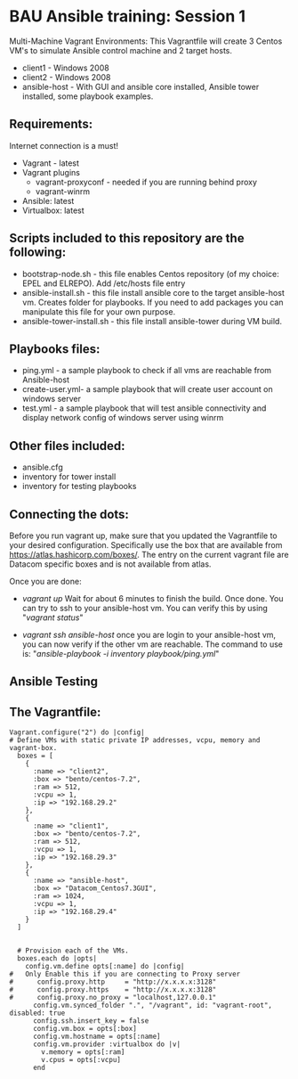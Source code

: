# BAU Ansible training: Session 1

Multi-Machine Vagrant Environments:
This Vagrantfile will create 3 Centos VM's to simulate Ansible control machine and 2 target hosts. 

* client1 - Windows 2008
* client2 - Windows 2008
* ansible-host - With GUI and ansible core installed, Ansible tower installed, some playbook examples.


## Requirements:

Internet connection is a must!

* Vagrant - latest
 * Vagrant plugins 
    - vagrant-proxyconf - needed if you are running behind proxy
    - vagrant-winrm
* Ansible: latest
* Virtualbox: latest

## Scripts included to this repository are the following:
- bootstrap-node.sh - this file enables Centos repository (of my choice: EPEL and ELREPO). Add /etc/hosts file entry
- ansible-install.sh - this file install ansible core to the target ansible-host vm. Creates folder for playbooks. If you need to add packages you can manipulate this file for your own purpose.
- ansible-tower-install.sh - this file install ansible-tower during VM build.

## Playbooks files:
- ping.yml - a sample playbook to check if all vms are reachable from Ansible-host
- create-user.yml- a sample playbook that will create user account on windows server
- test.yml - a sample playbook that will test ansible connectivity and display network config of windows server using winrm

## Other files included:
- ansible.cfg
- inventory for tower install
- inventory for testing playbooks

## Connecting the dots:
Before you run vagrant up, make sure that you updated the Vagrantfile to your desired configuration. Specifically use the box that are available from https://atlas.hashicorp.com/boxes/. The entry on the current vagrant file are Datacom specific boxes and is not available from atlas.

Once you are done: 
- _vagrant up_
  Wait for about 6 minutes to finish the build. Once done. You can try to ssh to your ansible-host vm. You can verify this by using "_vagrant status_"

- _vagrant ssh ansible-host_ 
  once you are login to your ansible-host vm, you can now verify if the other vm are reachable. The command to use is: "_ansible-playbook -i inventory playbook/ping.yml_"

## Ansible Testing

## The Vagrantfile:

```
Vagrant.configure("2") do |config|
# Define VMs with static private IP addresses, vcpu, memory and vagrant-box.
  boxes = [
    {
      :name => "client2",
      :box => "bento/centos-7.2",
      :ram => 512,
      :vcpu => 1,
      :ip => "192.168.29.2"
    },
    {
      :name => "client1",
      :box => "bento/centos-7.2",
      :ram => 512,
      :vcpu => 1,
      :ip => "192.168.29.3"
    },
    {
      :name => "ansible-host",
      :box => "Datacom_Centos7.3GUI",
      :ram => 1024,
      :vcpu => 1,
      :ip => "192.168.29.4"
    }
  ]


  # Provision each of the VMs.
  boxes.each do |opts|
    config.vm.define opts[:name] do |config|
#   Only Enable this if you are connecting to Proxy server
#      config.proxy.http     = "http://x.x.x.x:3128"
#      config.proxy.https    = "http://x.x.x.x:3128"
#      config.proxy.no_proxy = "localhost,127.0.0.1"
      config.vm.synced_folder ".", "/vagrant", id: "vagrant-root", disabled: true
      config.ssh.insert_key = false
      config.vm.box = opts[:box]
      config.vm.hostname = opts[:name]
      config.vm.provider :virtualbox do |v|
        v.memory = opts[:ram]
        v.cpus = opts[:vcpu]
      end

```


